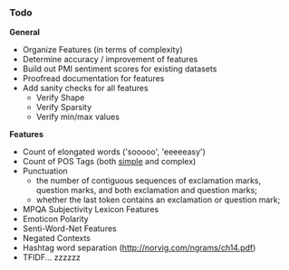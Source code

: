 ### Todo
**General**
  - Organize Features (in terms of complexity)
  - Determine accuracy / improvement of features
  - Build out PMI sentiment scores for existing datasets
  - Proofread documentation for features
  - Add sanity checks for all features
    - Verify Shape
    - Verify Sparsity
    - Verify min/max values

**Features**
  - Count of elongated words ('sooooo', 'eeeeeasy')
  - Count of POS Tags (both [simple](http://stackoverflow.com/questions/5787673/python-nltk-how-to-tag-sentences-with-the-simplified-set-of-part-of-speech-tags) and complex)
  - Punctuation
    - the number of contiguous sequences of exclamation marks, question marks, and both exclamation and question marks;
    - whether the last token contains an exclamation or question mark;
  - MPQA Subjectivity Lexicon Features
  - Emoticon Polarity
  - Senti-Word-Net Features
  - Negated Contexts
  - Hashtag word separation (http://norvig.com/ngrams/ch14.pdf)
  - TFIDF... zzzzzz

